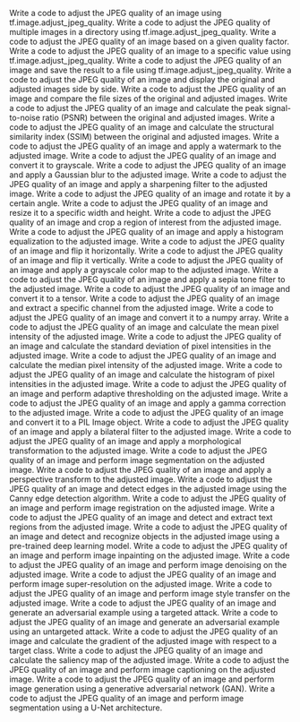 Write a code to adjust the JPEG quality of an image using tf.image.adjust_jpeg_quality.
Write a code to adjust the JPEG quality of multiple images in a directory using tf.image.adjust_jpeg_quality.
Write a code to adjust the JPEG quality of an image based on a given quality factor.
Write a code to adjust the JPEG quality of an image to a specific value using tf.image.adjust_jpeg_quality.
Write a code to adjust the JPEG quality of an image and save the result to a file using tf.image.adjust_jpeg_quality.
Write a code to adjust the JPEG quality of an image and display the original and adjusted images side by side.
Write a code to adjust the JPEG quality of an image and compare the file sizes of the original and adjusted images.
Write a code to adjust the JPEG quality of an image and calculate the peak signal-to-noise ratio (PSNR) between the original and adjusted images.
Write a code to adjust the JPEG quality of an image and calculate the structural similarity index (SSIM) between the original and adjusted images.
Write a code to adjust the JPEG quality of an image and apply a watermark to the adjusted image.
Write a code to adjust the JPEG quality of an image and convert it to grayscale.
Write a code to adjust the JPEG quality of an image and apply a Gaussian blur to the adjusted image.
Write a code to adjust the JPEG quality of an image and apply a sharpening filter to the adjusted image.
Write a code to adjust the JPEG quality of an image and rotate it by a certain angle.
Write a code to adjust the JPEG quality of an image and resize it to a specific width and height.
Write a code to adjust the JPEG quality of an image and crop a region of interest from the adjusted image.
Write a code to adjust the JPEG quality of an image and apply a histogram equalization to the adjusted image.
Write a code to adjust the JPEG quality of an image and flip it horizontally.
Write a code to adjust the JPEG quality of an image and flip it vertically.
Write a code to adjust the JPEG quality of an image and apply a grayscale color map to the adjusted image.
Write a code to adjust the JPEG quality of an image and apply a sepia tone filter to the adjusted image.
Write a code to adjust the JPEG quality of an image and convert it to a tensor.
Write a code to adjust the JPEG quality of an image and extract a specific channel from the adjusted image.
Write a code to adjust the JPEG quality of an image and convert it to a numpy array.
Write a code to adjust the JPEG quality of an image and calculate the mean pixel intensity of the adjusted image.
Write a code to adjust the JPEG quality of an image and calculate the standard deviation of pixel intensities in the adjusted image.
Write a code to adjust the JPEG quality of an image and calculate the median pixel intensity of the adjusted image.
Write a code to adjust the JPEG quality of an image and calculate the histogram of pixel intensities in the adjusted image.
Write a code to adjust the JPEG quality of an image and perform adaptive thresholding on the adjusted image.
Write a code to adjust the JPEG quality of an image and apply a gamma correction to the adjusted image.
Write a code to adjust the JPEG quality of an image and convert it to a PIL Image object.
Write a code to adjust the JPEG quality of an image and apply a bilateral filter to the adjusted image.
Write a code to adjust the JPEG quality of an image and apply a morphological transformation to the adjusted image.
Write a code to adjust the JPEG quality of an image and perform image segmentation on the adjusted image.
Write a code to adjust the JPEG quality of an image and apply a perspective transform to the adjusted image.
Write a code to adjust the JPEG quality of an image and detect edges in the adjusted image using the Canny edge detection algorithm.
Write a code to adjust the JPEG quality of an image and perform image registration on the adjusted image.
Write a code to adjust the JPEG quality of an image and detect and extract text regions from the adjusted image.
Write a code to adjust the JPEG quality of an image and detect and recognize objects in the adjusted image using a pre-trained deep learning model.
Write a code to adjust the JPEG quality of an image and perform image inpainting on the adjusted image.
Write a code to adjust the JPEG quality of an image and perform image denoising on the adjusted image.
Write a code to adjust the JPEG quality of an image and perform image super-resolution on the adjusted image.
Write a code to adjust the JPEG quality of an image and perform image style transfer on the adjusted image.
Write a code to adjust the JPEG quality of an image and generate an adversarial example using a targeted attack.
Write a code to adjust the JPEG quality of an image and generate an adversarial example using an untargeted attack.
Write a code to adjust the JPEG quality of an image and calculate the gradient of the adjusted image with respect to a target class.
Write a code to adjust the JPEG quality of an image and calculate the saliency map of the adjusted image.
Write a code to adjust the JPEG quality of an image and perform image captioning on the adjusted image.
Write a code to adjust the JPEG quality of an image and perform image generation using a generative adversarial network (GAN).
Write a code to adjust the JPEG quality of an image and perform image segmentation using a U-Net architecture.
